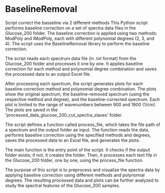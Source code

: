 # BaselineRemoval
Script correct the basseline via 2 different methods
This Python script performs baseline correction on a set of spectra data files in the Glucose_200 folder. The baseline correction is applied using two methods: ModPoly and IModPoly, each with different polynomial degrees (2, 3, and 4). The script uses the BaselineRemoval library to perform the baseline correction.

The script reads each spectrum data file (in .txt format) from the Glucose_200 folder and processes it one by one. It applies baseline correction for each method and polynomial degree combination and saves the processed data to an output Excel file.

After processing each spectrum, the script generates plots for each baseline correction method and polynomial degree combination. The plots show the original spectrum, the baseline-removed spectrum (using the respective method and degree), and the baseline-corrected spectrum. Each plot is limited to the range of wavenumbers between 900 and 1900 (1/cm). The plots are saved in the 'processed_data_glucose_200_cut_spectra_slaves' folder.

The script defines a function called process_file, which takes the file path of a spectrum and the output folder as input. The function reads the data, performs baseline correction using the specified methods and degrees, saves the processed data to an Excel file, and generates the plots.

The main function is the entry point of the script. It checks if the output folder exists; if not, it creates the folder. Then, it processes each text file in the Glucose_200 folder, one by one, using the process_file function.

The purpose of this script is to preprocess and visualize the spectra data by applying baseline correction using different methods and polynomial degrees. The resulting processed data and plots can be further analyzed to study the spectral features of the Glucose_200 samples.
